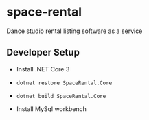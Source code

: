# space-rental
Dance studio rental listing software as a service

## Developer Setup
* Install .NET Core 3
* `dotnet restore SpaceRental.Core`
* `dotnet build SpaceRental.Core`

* Install MySql workbench